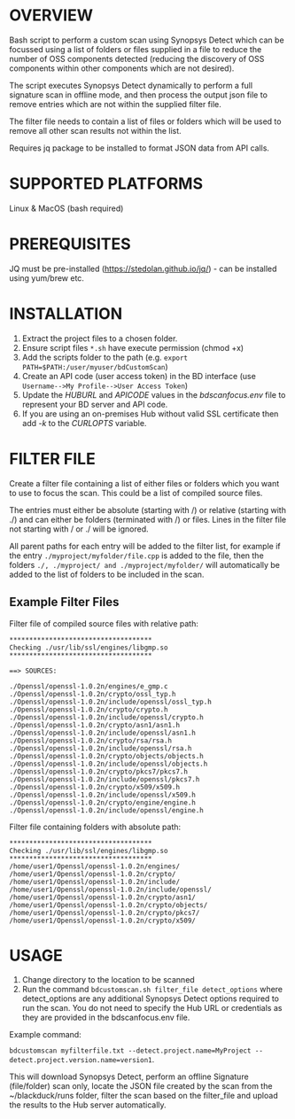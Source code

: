 # OVERVIEW

Bash script to perform a custom scan using Synopsys Detect which can be focussed using a list of folders or files supplied in a file to reduce the number of OSS components detected (reducing the discovery of OSS components within other components which are not desired).

The script executes Synopsys Detect dynamically to perform a full signature scan in offline mode, and then process the output json file to remove entries which are not within the supplied filter file.

The filter file needs to contain a list of files or folders which will be used to remove all other scan results not within the list.

Requires jq package to be installed to format JSON data from API calls.

# SUPPORTED PLATFORMS

Linux & MacOS (bash required)

# PREREQUISITES

JQ must be pre-installed (https://stedolan.github.io/jq/) - can be installed using yum/brew etc.

# INSTALLATION

1. Extract the project files to a chosen folder.
2. Ensure script files `*.sh` have execute permission (chmod +x)
3. Add the scripts folder to the path (e.g. `export PATH=$PATH:/user/myuser/bdCustomScan`)
4. Create an API code (user access token) in the BD interface (use `Username-->My Profile-->User Access Token`)
5. Update the *HUBURL* and *APICODE* values in the *bdscanfocus.env* file to represent your BD server and API code.
6. If you are using an on-premises Hub without valid SSL certificate then add *-k* to the *CURLOPTS* variable.

# FILTER FILE

Create a filter file containing a list of either files or folders which you want to use to focus the scan.
This could be a list of compiled source files.

The entries must either be absolute (starting with /) or relative (starting with ./) and can either be folders (terminated with /) or files. Lines in the filter file not starting with / or ./ will be ignored.

All parent paths for each entry will be added to the filter list, for example if the entry `./myproject/myfolder/file.cpp` is added to the file, then the folders `./, ./myproject/ and ./myproject/myfolder/` will automatically be added to the list of folders to be included in the scan.
## Example Filter Files

Filter file of compiled source files with relative path:
  
    ************************************
    Checking ./usr/lib/ssl/engines/libgmp.so
    ************************************

    ==> SOURCES:

    ./Openssl/openssl-1.0.2n/engines/e_gmp.c
    ./Openssl/openssl-1.0.2n/crypto/ossl_typ.h
    ./Openssl/openssl-1.0.2n/include/openssl/ossl_typ.h
    ./Openssl/openssl-1.0.2n/crypto/crypto.h
    ./Openssl/openssl-1.0.2n/include/openssl/crypto.h
    ./Openssl/openssl-1.0.2n/crypto/asn1/asn1.h
    ./Openssl/openssl-1.0.2n/include/openssl/asn1.h
    ./Openssl/openssl-1.0.2n/crypto/rsa/rsa.h
    ./Openssl/openssl-1.0.2n/include/openssl/rsa.h
    ./Openssl/openssl-1.0.2n/crypto/objects/objects.h
    ./Openssl/openssl-1.0.2n/include/openssl/objects.h
    ./Openssl/openssl-1.0.2n/crypto/pkcs7/pkcs7.h
    ./Openssl/openssl-1.0.2n/include/openssl/pkcs7.h
    ./Openssl/openssl-1.0.2n/crypto/x509/x509.h
    ./Openssl/openssl-1.0.2n/include/openssl/x509.h
    ./Openssl/openssl-1.0.2n/crypto/engine/engine.h
    ./Openssl/openssl-1.0.2n/include/openssl/engine.h

Filter file containing folders with absolute path:
  
    ************************************
    Checking ./usr/lib/ssl/engines/libgmp.so
    ************************************
    /home/user1/Openssl/openssl-1.0.2n/engines/
    /home/user1/Openssl/openssl-1.0.2n/crypto/
    /home/user1/Openssl/openssl-1.0.2n/include/
    /home/user1/Openssl/openssl-1.0.2n/include/openssl/
    /home/user1/Openssl/openssl-1.0.2n/crypto/asn1/
    /home/user1/Openssl/openssl-1.0.2n/crypto/objects/
    /home/user1/Openssl/openssl-1.0.2n/crypto/pkcs7/
    /home/user1/Openssl/openssl-1.0.2n/crypto/x509/

# USAGE

1. Change directory to the location to be scanned
2. Run the command `bdcustomscan.sh filter_file detect_options` where detect_options are any additional Synopsys Detect options required to run the scan. You do not need to specify the Hub URL or credentials as they are provided in the bdscanfocus.env file.

Example command:

`bdcustomscan myfilterfile.txt --detect.project.name=MyProject --detect.project.version.name=version1`.

This will download Synopsys Detect, perform an offline Signature (file/folder) scan only, locate the JSON file created by the scan from the ~/blackduck/runs folder, filter the scan based on the filter_file and upload the results to the Hub server automatically.

